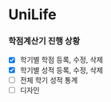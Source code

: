# UniLife
### 학점계산기 진행 상황
- [X] 학기별 학점 등록, 수정, 삭제
- [X] 학기별 성적 등록, 수정, 삭제
- [ ] 전체 학기 성적 통계
- [ ] 디자인
